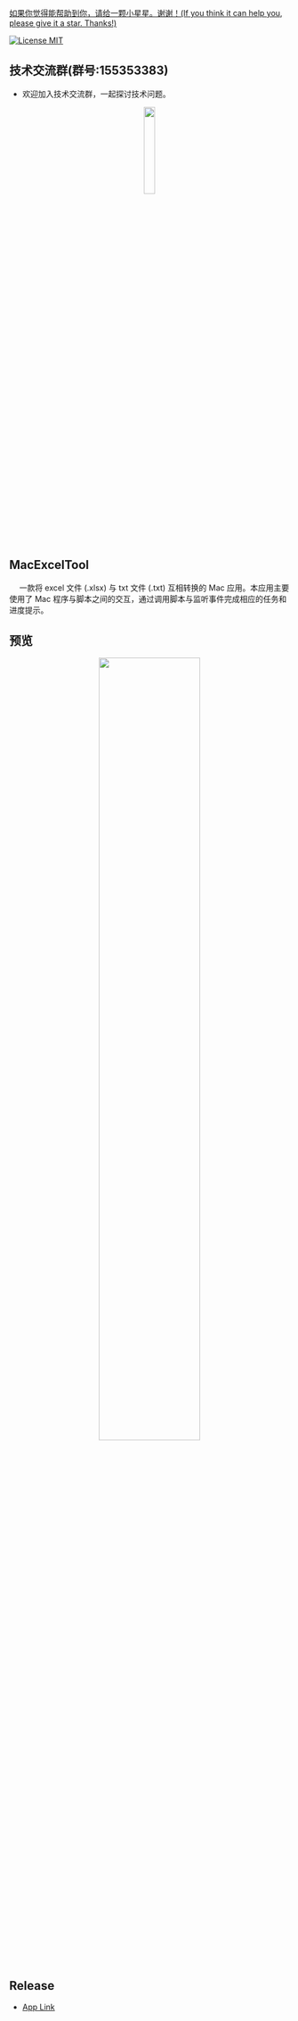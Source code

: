 [如果你觉得能帮助到你，请给一颗小星星。谢谢！(If you think it can help you, please give it a star. Thanks!)](https://github.com/dgynfi/MacExcelTool)

[![License MIT](https://img.shields.io/badge/license-MIT-green.svg?style=flat)](LICENSE)&nbsp;

## 技术交流群(群号:155353383) 

- 欢迎加入技术交流群，一起探讨技术问题。

<div align=center>
<img src="https://github.com/dgynfi/MacExcelTool/raw/master/Resources/qq155353383.jpg" width="20%" />
</div>

## MacExcelTool

 &emsp; 一款将 excel 文件 (.xlsx) 与 txt 文件 (.txt) 互相转换的 Mac 应用。本应用主要使用了 Mac 程序与脚本之间的交互，通过调用脚本与监听事件完成相应的任务和进度提示。

## 预览

<div align=center>
<img src="https://github.com/dgynfi/MacExcelTool/raw/master/Resources/xg_preview.png" width="60%" />
</div>

## Release

- [App Link](https://github.com/dgynfi/MacExcelTool/tree/master/Release/)
